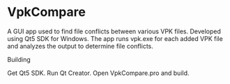 VpkCompare
==========

A GUI app used to find file conflicts between various VPK files. Developed using Qt5 SDK for Windows. The app runs vpk.exe for each added VPK file and analyzes the output to determine file conflicts. 

Building 

Get Qt5 SDK. Run Qt Creator. Open VpkCompare.pro and build.